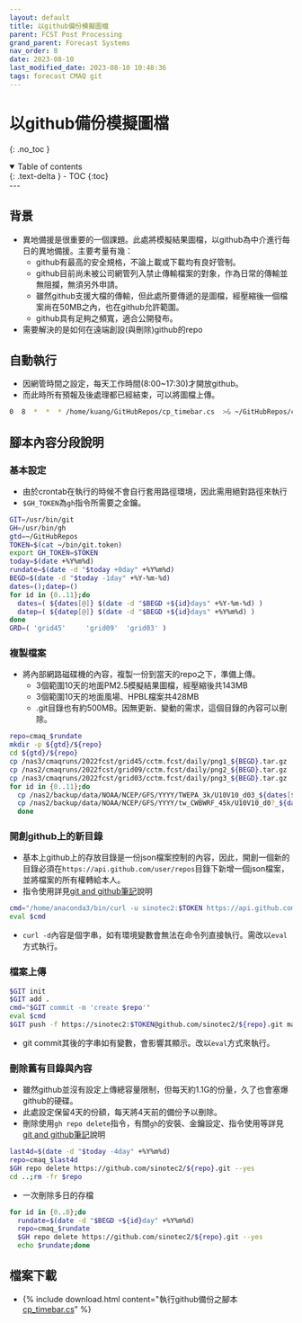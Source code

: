 ```yaml
---
layout: default
title: 以github備份模擬圖檔
parent: FCST Post Processing
grand_parent: Forecast Systems
nav_order: 8
date: 2023-08-10
last_modified_date: 2023-08-10 10:48:36
tags: forecast CMAQ git
---
```


# 以github備份模擬圖檔

{: .no_toc }

<details open markdown="block">
  <summary>
    Table of contents
  </summary>
  {: .text-delta }
- TOC
{:toc}
</details>
---

## 背景

- 異地備援是很重要的一個課題。此處將模擬結果圖檔，以github為中介進行每日的異地備援。主要考量有幾：
  - github有最高的安全規格，不論上載或下載均有良好管制。
  - github目前尚未被公司網管列入禁止傳輸檔案的對象，作為日常的傳輸並無阻攔，無須另外申請。
  - 雖然github支援大檔的傳輸，但此處所要傳遞的是圖檔，經壓縮後一個檔案尚在50MB之內，也在github允許範圍。
  - github具有足夠之頻寬，適合公開發布。
- 需要解決的是如何在遠端創設(與刪除)github的repo

## 自動執行

- 因網管時間之設定，每天工作時間(8:00~17:30)才開放github。
- 而此時所有預報及後處理都已經結束，可以將圖檔上傳。

```bash
0  8  *  *  * /home/kuang/GitHubRepos/cp_timebar.cs  >& ~/GitHubRepos/cp_timebar.out 2>&1
```

## 腳本內容分段說明

### 基本設定

- 由於crontab在執行的時候不會自行套用路徑環境，因此需用絕對路徑來執行
- `$GH_TOKEN`為`gh`指令所需要之金鑰。

```bash
GIT=/usr/bin/git
GH=/usr/bin/gh
gtd=~/GitHubRepos
TOKEN=$(cat ~/bin/git.token)
export GH_TOKEN=$TOKEN
today=$(date +%Y%m%d)
rundate=$(date -d "$today +0day" +%Y%m%d)
BEGD=$(date -d "$today -1day" +%Y-%m-%d)
dates=();datep=()
for id in {0..11};do
  dates=( ${dates[@]} $(date -d "$BEGD +${id}days" +%Y-%m-%d) )
  datep=( ${datep[@]} $(date -d "$BEGD +${id}days" +%Y%m%d) )
done
GRD=( 'grid45'     'grid09'  'grid03' )
```

### 複製檔案

- 將內部網路磁碟機的內容，複製一份到當天的repo之下，準備上傳。
  - 3個範圍10天的地面PM2.5模擬結果圖檔，經壓縮後共143MB
  - 3個範圍10天的地面風場、HPBL檔案共428MB
  - .git目錄也有約500MB。因無更新、變動的需求，這個目錄的內容可以刪除。

```bash
repo=cmaq_$rundate
mkdir -p ${gtd}/${repo}
cd ${gtd}/${repo}
cp /nas3/cmaqruns/2022fcst/grid45/cctm.fcst/daily/png1_${BEGD}.tar.gz .
cp /nas2/cmaqruns/2022fcst/grid09/cctm.fcst/daily/png2_${BEGD}.tar.gz .
cp /nas3/cmaqruns/2022fcst/grid03/cctm.fcst/daily/png3_${BEGD}.tar.gz .
for id in {0..11};do
  cp /nas2/backup/data/NOAA/NCEP/GFS/YYYY/TWEPA_3k/U10V10_d03_${dates[$id]}_00:00:00 .
  cp /nas2/backup/data/NOAA/NCEP/GFS/YYYY/tw_CWBWRF_45k/U10V10_d0?_${dates[$id]}_00:00:00 .
  done
```

### 開創github上的新目錄

- 基本上github上的存放目錄是一份json檔案控制的內容，因此，開創一個新的目錄必須在`https://api.github.com/user/repos`目錄下新增一個json檔案，並將檔案的所有權轉給本人。
- 指令使用詳見[git and github筆記](https://sinotec2.github.io/Focus-on-Air-Quality/utilities/OperationSystem/git/#命令列新創移除遠端repo)說明

```bash
cmd="/home/anaconda3/bin/curl -u sinotec2:$TOKEN https://api.github.com/user/repos -d '{\"name\":\"${repo}\"}'"
eval $cmd
```

- `curl -d`內容是個字串，如有環境變數會無法在命令列直接執行。需改以`eval`方式執行。

### 檔案上傳

```bash
$GIT init
$GIT add .
cmd="$GIT commit -m 'create $repo'"
eval $cmd
$GIT push -f https://sinotec2:$TOKEN@github.com/sinotec2/${repo}.git master
```

- git commit其後的字串如有變數，會影響其顯示。改以`eval`方式來執行。

### 刪除舊有目錄與內容

- 雖然github並沒有設定上傳總容量限制，但每天約1.1G的份量，久了也會塞爆github的硬碟。
- 此處設定保留4天的份額，每天將4天前的備份予以刪除。
- 刪除使用`gh repo delete`指令，有關`gh`的安裝、金鑰設定、指令使用等詳見[git and github筆記](https://sinotec2.github.io/Focus-on-Air-Quality/utilities/OperationSystem/git/#命令列新創移除遠端repo)說明

```bash
last4d=$(date -d "$today -4day" +%Y%m%d)
repo=cmaq_$last4d
$GH repo delete https://github.com/sinotec2/${repo}.git --yes
cd ..;rm -fr $repo
```

- 一次刪除多日的存檔

```bash
for id in {0..8};do 
  rundate=$(date -d "$BEGD +${id}day" +%Y%m%d)
  repo=cmaq_$rundate
  $GH repo delete https://github.com/sinotec2/${repo}.git --yes
  echo $rundate;done
```

## 檔案下載

- {% include download.html content="執行github備份之腳本[cp_timebar.cs](https://github.com/sinotec2/Focus-on-Air-Quality/blob/main/ForecastSystem/PostProcess/cp_timebar.cs)" %}
